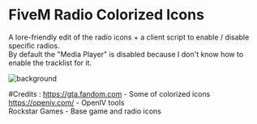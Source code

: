 # FiveM Radio Colorized Icons

A lore-friendly edit of the radio icons + a client script to enable / disable specific radios. <br/>
By default the "Media Player" is disabled because I don't know how to enable the tracklist for it.

![background](https://github.com/Weilher/FiveM_colorized_radio_icons/assets/82490121/86c013a8-b912-4ab2-8050-be199b9c5480)

#Credits :
https://gta.fandom.com - Some of colorized icons <br/>
https://openiv.com/ - OpenIV tools <br/>
Rockstar Games - Base game and radio icons <br/>
